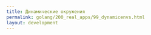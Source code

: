 ```yaml
---
title: Динамические окружения
permalink: golang/200_real_apps/99_dynamicenvs.html
layout: development
---
```

